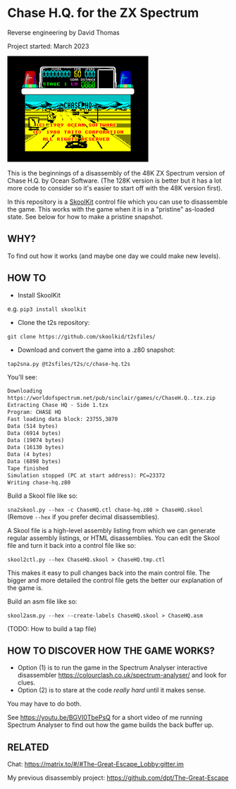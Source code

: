 # Chase H.Q. for the ZX Spectrum

Reverse engineering by David Thomas

Project started: March 2023

![Screenshot](ChaseHQ.png)

This is the beginnings of a disassembly of the 48K ZX Spectrum version of Chase H.Q. by Ocean Software. (The 128K version is better but it has a lot more code to consider so it's easier to start off with the 48K version first).

In this repository is a [SkoolKit](https://skoolkit.ca/) control file which you can use to disassemble the game. This works with the game when it is in a "pristine" as-loaded state. See below for how to make a pristine snapshot.

## WHY?

To find out how it works (and maybe one day we could make new levels).

## HOW TO

- Install SkoolKit

e.g. `pip3 install skoolkit`

- Clone the t2s repository:

`git clone https://github.com/skoolkid/t2sfiles/`

- Download and convert the game into a .z80 snapshot:

`tap2sna.py @t2sfiles/t2s/c/chase-hq.t2s`

You'll see:

```
Downloading https://worldofspectrum.net/pub/sinclair/games/c/ChaseH.Q..tzx.zip
Extracting Chase HQ - Side 1.tzx
Program: CHASE HQ
Fast loading data block: 23755,3870
Data (514 bytes)
Data (6914 bytes)
Data (19074 bytes)
Data (16130 bytes)
Data (4 bytes)
Data (6898 bytes)
Tape finished
Simulation stopped (PC at start address): PC=23372
Writing chase-hq.z80
```

Build a Skool file like so:

`sna2skool.py --hex -c ChaseHQ.ctl chase-hq.z80 > ChaseHQ.skool` (Remove `--hex` if you prefer decimal disassemblies).

A Skool file is a high-level assembly listing from which we can generate regular assembly listings, or HTML disassemblies. You can edit the Skool file and turn it back into a control file like so:

`skool2ctl.py --hex ChaseHQ.skool > ChaseHQ.tmp.ctl`

This makes it easy to pull changes back into the main control file. The bigger and more detailed the control file gets the better our explanation of the game is.

Build an asm file like so:

`skool2asm.py --hex --create-labels ChaseHQ.skool > ChaseHQ.asm`

(TODO: How to build a tap file)

## HOW TO DISCOVER HOW THE GAME WORKS?

- Option (1) is to run the game in the Spectrum Analyser interactive disassembler https://colourclash.co.uk/spectrum-analyser/ and look for clues.
- Option (2) is to stare at the code _really hard_ until it makes sense.

You may have to do both.

See https://youtu.be/BGVI0TbePsQ for a short video of me running Spectrum Analyser to find out how the game builds the back buffer up.

## RELATED

Chat: https://matrix.to/#/#The-Great-Escape_Lobby:gitter.im

My previous disassembly project: https://github.com/dpt/The-Great-Escape
